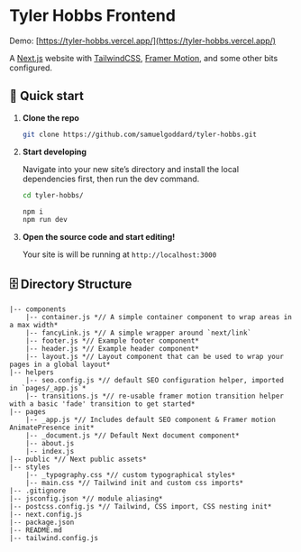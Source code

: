 # Tyler Hobbs Frontend
Demo: [https://tyler-hobbs.vercel.app/](https://tyler-hobbs.vercel.app/)

A [Next.js](https://nextjs.org/) website with [TailwindCSS](https://tailwindcss.com/), [Framer Motion](https://www.framer.com/motion/), and some other bits configured.

## 🚀 Quick start

1.  **Clone the repo**

    ```sh
    git clone https://github.com/samuelgoddard/tyler-hobbs.git
    ```

2.  **Start developing**

    Navigate into your new site’s directory and install the local dependencies first, then run the dev command.

    ```sh
    cd tyler-hobbs/
    
    npm i
    npm run dev
    ```

3.  **Open the source code and start editing!**

    Your site is will be running at `http://localhost:3000`

## 🗄 Directory Structure
```
|-- components
    |-- container.js *// A simple container component to wrap areas in a max width*
    |-- fancyLink.js *// A simple wrapper around `next/link`
    |-- footer.js *// Example footer component*
    |-- header.js *// Example header component*
    |-- layout.js *// Layout component that can be used to wrap your pages in a global layout*
|-- helpers
    |-- seo.config.js *// default SEO configuration helper, imported in `pages/_app.js`*
    |-- transitions.js *// re-usable framer motion transition helper with a basic 'fade' transition to get started*
|-- pages
    |-- _app.js *// Includes default SEO component & Framer motion AnimatePresence init*
    |-- _document.js *// Default Next document component*
    |-- about.js
    |-- index.js
|-- public *// Next public assets*
|-- styles
    |-- _typography.css *// custom typographical styles*
    |-- main.css *// Tailwind init and custom css imports*
|-- .gitignore
|-- jsconfig.json *// module aliasing*
|-- postcss.config.js *// Tailwind, CSS import, CSS nesting init*
|-- next.config.js
|-- package.json
|-- README.md
|-- tailwind.config.js
```
